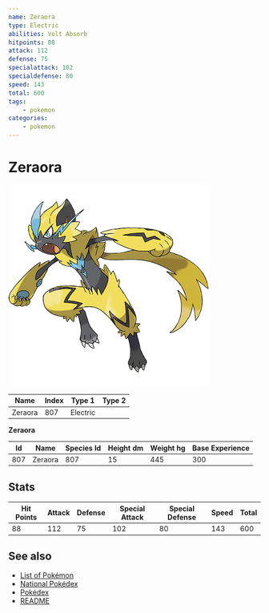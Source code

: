 ```yaml
---
name: Zeraora
type: Electric
abilities: Volt Absorb
hitpoints: 88
attack: 112
defense: 75
specialattack: 102
specialdefense: 80
speed: 143
total: 600
tags:
    - pokemon
categories:
    - pokemon
---
```


# Zeraora


![Zeraora](images/807.png)

| **Name** | **Index** | **Type 1** | **Type 2** |
|----|----|----|----|
| Zeraora | 807 | Electric  |  |

**Zeraora** 




| **Id** | **Name** | **Species Id** | **Height dm** | **Weight hg** | **Base Experience** |
|--------|----------|----------------|------------|------------|---------------------|
| 807 | Zeraora | 807 | 15 | 445 | 300 |



## Stats

| **Hit Points** | **Attack** | **Defense** | **Special Attack** | **Special Defense** | **Speed** | **Total** |
|----------------|------------|-------------|--------------------|---------------------|-----------|-----------|
| 88 | 112 | 75 | 102 | 80 | 143 | 600 |

## See also

- [List of Pokémon](../pokemon.md)
- [National Pokédex](../national_pokedex.md)
- [Pokédex](../pokedex.md)
- [README](../README.md)
